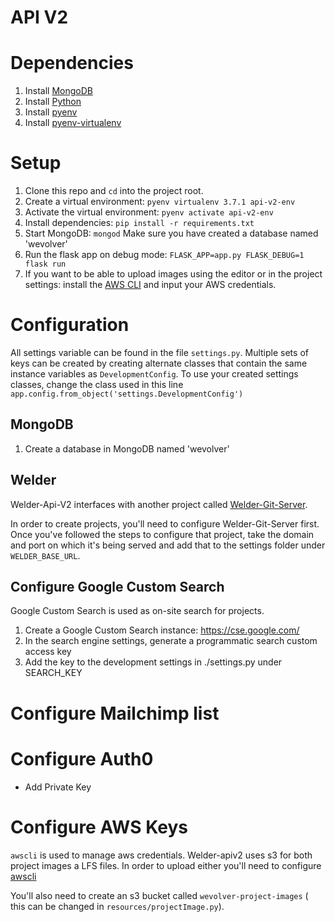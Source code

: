 # API V2

# Dependencies

1. Install [MongoDB](https://docs.mongodb.com/manual/administration/install-community/)
2. Install [Python](https://www.python.org/downloads/)
3. Install [pyenv](https://github.com/pyenv/pyenv-installer)
4. Install [pyenv-virtualenv](https://github.com/pyenv/pyenv-virtualenv)

# Setup

1. Clone this repo and `cd` into the project root.
2. Create a virtual environment: `pyenv virtualenv 3.7.1 api-v2-env`
3. Activate the virtual environment: `pyenv activate api-v2-env`
4. Install dependencies: `pip install -r requirements.txt`
5. Start MongoDB: `mongod` Make sure you have created a database named 'wevolver'
6. Run the flask app on debug mode: `FLASK_APP=app.py FLASK_DEBUG=1 flask run`
7. If you want to be able to upload images using the editor or in the project settings: install the [AWS CLI](https://docs.aws.amazon.com/cli/latest/userguide/installing.html) and input your AWS credentials.

# Configuration

All settings variable can be found in the file `settings.py`. Multiple sets of keys can be created by creating alternate classes that contain the same instance variables as `DevelopmentConfig`. To use your created settings classes, change the class used in this line `app.config.from_object('settings.DevelopmentConfig')`

## MongoDB

1. Create a database in MongoDB named 'wevolver'

## Welder

Welder-Api-V2 interfaces with another project called [Welder-Git-Server](https://github.com/Wevolver/Welder-Git-Server).

In order to create projects, you'll need to configure Welder-Git-Server first. Once you've followed the steps to configure that project, take the domain and port on which it's being served and add that to the settings folder under `WELDER_BASE_URL`.


## Configure Google Custom Search

Google Custom Search is used as on-site search for projects.

1. Create a Google Custom Search instance: https://cse.google.com/
2. In the search engine settings, generate a programmatic search custom access key
3. Add the key to the development settings in ./settings.py under SEARCH_KEY

# Configure Mailchimp list

# Configure Auth0
- Add Private Key

# Configure AWS Keys

`awscli` is used to manage aws credentials. Welder-apiv2 uses s3 for both project images a LFS files. In order to upload either you'll need to configure [awscli](https://docs.aws.amazon.com/cli/latest/userguide/cli-chap-configure.html)

You'll also need to create an s3 bucket called `wevolver-project-images` ( this can be changed in `resources/projectImage.py`).

